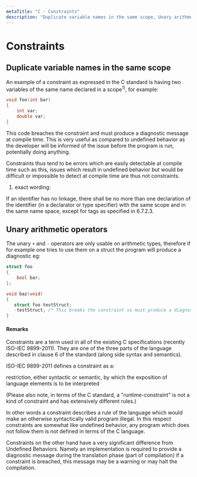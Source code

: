 ```yaml
---
metaTitle: "C - Constraints"
description: "Duplicate variable names in the same scope, Unary arithmetic operators"
---
```


# Constraints



## Duplicate variable names in the same scope


An example of a constraint as expressed in the C standard is having two variables of the same name declared in a scope<sup>1)</sup>, for example:

```c
void foo(int bar)
{
    int var;
    double var;
}

```

This code breaches the constraint and must produce a diagnostic message at compile time. This is very useful as compared to undefined behavior as the developer will be informed of the issue before the program is run, potentially doing anything.

Constraints thus tend to be errors which are easily detectable at compile time such as this, issues which result in undefined behavior but would be difficult or impossible to detect at compile time are thus not constraints.

1) exact wording:

If an identifier has no linkage, there shall be no more than one declaration of the identifier
(in a declarator or type specifier) with the same scope and in the same name space, except
for tags as specified in 6.7.2.3.



## Unary arithmetic operators


The unary `+` and `-` operators are only usable on arithmetic types, therefore if for example one tries to use them on a struct the program will produce a diagnostic eg:

```c
struct foo
{
    bool bar;
};

void baz(void)
{
   struct foo testStruct;
   -testStruct; /* This breaks the constraint so must produce a diagnostic */
}

```



#### Remarks


Constraints are a term used in all of the existing C specifications (recently ISO-IEC 9899-2011). They are one of the three parts of the language described in clause 6 of the standard (along side syntax and semantics).

ISO-IEC 9899-2011 defines a constraint as a:

> 
<p>restriction, either syntactic or semantic, by which the exposition of language
elements is to be interpreted</p>


(Please also note, in terms of the C standard, a "runtime-constraint" is not a kind of constraint and has extensively different rules.)

In other words a constraint describes a rule of the language which would make an otherwise syntactically valid program illegal. In this respect constraints are somewhat like undefined behavior, any program which does not follow them is not defined in terms of the C language.

Constraints on the other hand have a very significant difference from Undefined Behaviors. Namely an implementation is required to provide a diagnostic message during the translation phase (part of compilation) if a constraint is breached, this message may be a warning or may halt the compilation.

